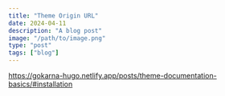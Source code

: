 ```yaml
---
title: "Theme Origin URL"
date: 2024-04-11
description: "A blog post"
image: "/path/to/image.png"
type: "post"
tags: ["blog"]
---
```


https://gokarna-hugo.netlify.app/posts/theme-documentation-basics/#installation
